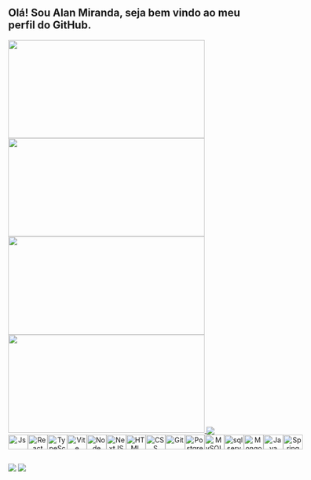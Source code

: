 ## Olá! Sou Alan Miranda, seja bem vindo ao meu perfil do GitHub.

<div>
  <a href="https://github.com/AlAnNuB">
  <img height="200" width="400" src="https://github-readme-stats.vercel.app/api?username=AlAnNuB&show_icons=true&theme=github_dark&include_all_commits=true&count_private=true&hide_border=true" height="180"/>
  <img height="200" width="400" src="https://github-readme-stats.vercel.app/api/top-langs/?username=AlAnNuB&layout=compact&langs_count=7&theme=github_dark&hide_border=true" height="180"/>
  <img height="200" width="400" src="http://github-readme-streak-stats.herokuapp.com?user=AlAnNuB&theme=blue-green&date_format=j%20M%5B%20Y%5D&background=00000000&border=00000022&hide_border=true)](https://git.io/streak-stats)" />
  <img height="200" width="400" src="http://github-profile-summary-cards.vercel.app/api/cards/profile-details?username=alannub&theme=github_dark" />
  <img align="center" src="https://github-profile-trophy.vercel.app/?username=AlAnNuB&theme=onestar&row=1&column=10&no-frame=true&no-bg=true" />
</div> 
  
<div style="display: flex" align="center"><br />
 <img align="center" alt="Js" src="https://cdn.jsdelivr.net/gh/devicons/devicon/icons/javascript/javascript-plain.svg" width="40" height="30"/>
 <img align="center" alt="React" src="https://cdn.jsdelivr.net/gh/devicons/devicon/icons/react/react-original.svg" width="40" height="30"/>
 <img align="center" alt="TypeScript" src="https://cdn.jsdelivr.net/gh/devicons/devicon/icons/typescript/typescript-original.svg" width="40" height="30"/>
 <img align="center" alt="Vite" src="https://cdn.jsdelivr.net/gh/devicons/devicon/icons/vitejs/vitejs-original.svg" width="40" height="30"/>
 <img align="center" alt="Node" src="https://cdn.jsdelivr.net/gh/devicons/devicon/icons/nodejs/nodejs-plain-wordmark.svg" width="40" height="30"/>
 <img align="center" alt="NextJS" src="https://cdn.jsdelivr.net/gh/devicons/devicon/icons/nextjs/nextjs-original.svg" width="40" height="30" />
 <img align="center" alt="HTML" src="https://cdn.jsdelivr.net/gh/devicons/devicon/icons/html5/html5-plain-wordmark.svg" width="40" height="30" />
 <img align="center" alt="CSS" src="https://cdn.jsdelivr.net/gh/devicons/devicon/icons/css3/css3-plain-wordmark.svg" width="40" height="30" />
 <img align="center" alt="Git" src="https://cdn.jsdelivr.net/gh/devicons/devicon/icons/git/git-plain-wordmark.svg" width="40" height="30"/>
 <img align="center" alt="PostgreSQL" src="https://cdn.jsdelivr.net/gh/devicons/devicon/icons/postgresql/postgresql-original.svg" width="40" height="30"/>
 <img align="center" alt="MySQL" src="https://cdn.jsdelivr.net/gh/devicons/devicon/icons/mysql/mysql-plain-wordmark.svg" width="40" height="30"/>
 <img align="center" alt="sqlserver" src="https://cdn.jsdelivr.net/gh/devicons/devicon/icons/microsoftsqlserver/microsoftsqlserver-plain-wordmark.svg" width="40" height="30"/>
 <img align="center" alt="MongoDB" src="https://cdn.jsdelivr.net/gh/devicons/devicon/icons/mongodb/mongodb-plain-wordmark.svg" width="40" height="30"/>
 <img align="center" alt="Java" src="https://cdn.jsdelivr.net/gh/devicons/devicon/icons/java/java-original-wordmark.svg" width="40" height="30"/> 
 <img align="center" alt="Spring" src="https://cdn.jsdelivr.net/gh/devicons/devicon/icons/spring/spring-original-wordmark.svg" width="40" height="30"/> 
</div>

 ##
  
<div>  
  <a href="https://www.linkedin.com/in/alanmirandasilva" target="_blank"><img src="https://img.shields.io/badge/-LinkedIn-%230077B5?style=for-the-badge&logo=linkedin&logoColor=white" target="_blank"></a> 
  <a href = "mailto:alannub6@gmail.com"><img src="https://img.shields.io/badge/-Gmail-%23333?style=for-the-badge&logo=gmail&logoColor=white" target="_blank"></a>
</div>

